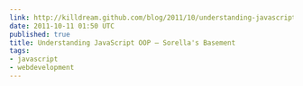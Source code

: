 ```yaml
---
link: http://killdream.github.com/blog/2011/10/understanding-javascript-oop/#
date: 2011-10-11 01:50 UTC
published: true
title: Understanding JavaScript OOP — Sorella's Basement
tags:
- javascript
- webdevelopment
---
```



